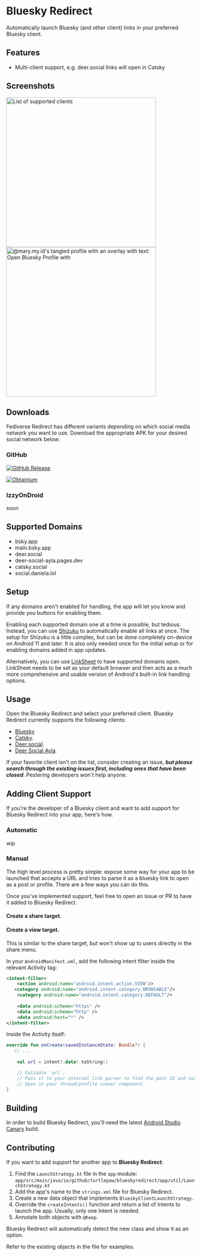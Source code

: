 # Bluesky Redirect
Automatically launch Bluesky (and other client) links in your preferred Bluesky client.

## Features

- Multi-client support, e.g. deer.social links will open in Catsky

## Screenshots

<img alt="List of supported clients" src="https://tangled.org/@turtlepaw.on.computer/bluesky_redirect/raw/main/app/fastlane/metadata/android/en-US/images/phoneScreenshots/01.png" width="400"> <img alt="@mary.my.id's tangled profile with an overlay with text: Open Bluesky Profile with" src="https://tangled.org/@turtlepaw.on.computer/bluesky_redirect/raw/main/app/fastlane/metadata/android/en-US/images/phoneScreenshots/02.png" width="400">

## Downloads
Fediverse Redirect has different variants depending on which social media network you want to use. Download the appropriate APK for your desired social network below.

### GitHub
[![GitHub Release](https://img.shields.io/github/v/release/turtlepaw/BlueskyRedirect?color=74c7ec&labelColor=303446&style=for-the-badge&logo=github&label=Bluesky%20Redirect&logoColor=cdd6f4)](https://github.com/turtlepaw/BlueskyRedirect/releases)

[![Obtainium](https://img.shields.io/badge/obtainium-blue?color=74c7ec&labelColor=303446&style=for-the-badge&logo=obtainium&logoColor=cdd6f4)](https://apps.obtainium.imranr.dev/redirect?r=obtainium://add/https://github.com/turtlepaw/BlueskyRedirect/releases)

### IzzyOnDroid
<!-- [![Mastodon Redirect](https://img.shields.io/endpoint?url=https%3A%2F%2Fapt.izzysoft.de%2Ffdroid%2Fapi%2Fv1%2Fshield%2Fdev.zwander.mastodonredirect&style=for-the-badge&logo=f-droid&label=Mastodon%20Redirect)](https://apt.izzysoft.de/fdroid/index/apk/dev.zwander.mastodonredirect/) -->

soon

## Supported Domains

- bsky.app
- main.bsky.app
- deer.social
- deer-social-ayla.pages.dev
- catsky.social
- social.daniela.lol

## Setup
If any domains aren't enabled for handling, the app will let you know and provide you buttons for enabling them.

Enabling each supported domain one at a time is possible, but tedious. Instead, you can use [Shizuku](https://shizuku.rikka.app) to automatically enable all links at once. The setup for Shizuku is a little complex, but can be done completely on-device on Android 11 and later. It is also only needed once for the initial setup or for enabling domains added in app updates.

Alternatively, you can use [LinkSheet](https://github.com/1fexd/LinkSheet) to have supported domains open. LinkSheet needs to be set as your default browser and then acts as a much more comprehensive and usable version of Android's built-in link handling options.

## Usage
Open the Bluesky Redirect and select your preferred client. Bluesky Redirect currently supports the following clients:

- [Bluesky](https://github.com/bluesky-social/social-app/)
- [Catsky](https://github.com/NekoDrone/catsky-social/).
- [Deer.social](https://github.com/a-viv-a/deer-social).
- [Deer Social Ayla](https://github.com/ayla6/deer-social-test).

If your favorite client isn't on the list, consider creating an issue, ***but please search through the existing issues first, including ones that have been closed***. Pestering developers won't help anyone.

## Adding Client Support
If you're the developer of a Bluesky client and want to add support for Bluesky Redirect into your app, here's how.

### Automatic

wip
<!-- You can let Bluesky Redirect automatically discover your app by filtering for a custom Intent and parsing the data as a URL.

#### Create a discoverable target.
In your `AndroidManifest.xml`, add the following intent filter inside the relevant Activity tag:

Mastodon Redirect:
```xml
<intent-filter>
    <action android:name="dev.zwander.mastodonredirect.intent.action.OPEN_FEDI_LINK" />
    
    <category android:name="android.intent.category.DEFAULT" />
</intent-filter>
```

Lemmy Redirect:
```xml
<intent-filter>
    <action android:name="dev.zwander.lemmyredirect.intent.action.OPEN_FEDI_LINK" />
    
    <category android:name="android.intent.category.DEFAULT" />
</intent-filter>
```

PeerTube Redirect:
```xml
<intent-filter>
    <action android:name="dev.zwander.peertuberedirect.intent.action.OPEN_FEDI_LINK" />
    
    <category android:name="android.intent.category.DEFAULT" />
</intent-filter>
```

Inside the Activity itself:

```kotlin
override fun onCreate(savedInstanceState: Bundle?) {
    // ...

    val url = intent?.data?.toString()

    // Validate `url`.
    // Pass it to your internal link parser to find the post ID and such.
    // Open in your thread/profile viewer component.
}
``` -->

### Manual
The high level process is pretty simple: expose some way for your app to be launched that accepts a URL and tries to parse it as a bluesky link to open as a post or profile. There are a few ways you can do this.

Once you've implemented support, feel free to open an issue or PR to have it added to Bluesky Redirect.

#### Create a share target.

#### Create a view target.
This is similar to the share target, but won't show up to users directly in the share menu.

In your `AndroidManifest.xml`, add the following intent filter inside the relevant Activity tag:

```xml
<intent-filter>
    <action android:name="android.intent.action.VIEW"/>
   <category android:name="android.intent.category.BROWSABLE"/>
    <category android:name="android.intent.category.DEFAULT"/>
    
    <data android:scheme="https" />
    <data android:scheme="http" />
    <data android:host="*" />
</intent-filter>
```

Inside the Activity itself:

```kotlin
override fun onCreate(savedInstanceState: Bundle?) {
   // ...
    
    val url = intent?.data?.toString()

    // Validate `url`.
    // Pass it to your internal link parser to find the post ID and such.
    // Open in your thread/profile viewer component.
}
```

## Building
In order to build Bluesky Redirect, you'll need the latest [Android Studio Canary](https://developer.android.com/studio/preview) build.
## Contributing
If you want to add support for another app to **Bluesky Redirect**:

1. Find the `LaunchStrategy.kt` file in the `app` module:  
    `app/src/main/java/io/github/turtlepaw/blueskyredirect/app/util/LaunchStrategy.kt`
2. Add the app's name to the `strings.xml` file for Bluesky Redirect.
3. Create a new data object that implements `BlueskyClientLaunchStrategy`.
5. Override the `createIntents()` function and return a list of Intents to launch the app. Usually, only one Intent is needed.
6. Annotate both objects with `@Keep`.

Bluesky Redirect will automatically detect the new class and show it as an option.

Refer to the existing objects in the file for examples.
